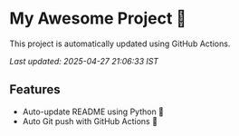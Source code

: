 # My Awesome Project 🚀

This project is automatically updated using GitHub Actions.

_Last updated: 2025-04-27 21:06:33 IST_

## Features
- Auto-update README using Python 🐍
- Auto Git push with GitHub Actions 🤖
